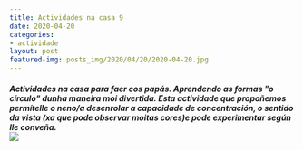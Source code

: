```yaml
---
title: Actividades na casa 9
date: 2020-04-20
categories:
- actividade
layout: post
featured-img: posts_img/2020/04/20/2020-04-20.jpg
---
```

 <h5 class="center header text_h2">
Actividades na casa para faer cos papás.
 <!--more-->
Aprendendo as formas "o círculo" dunha maneira moi divertida.
Esta actividade que propoñemos permítelle o neno/a desenrolar a capacidade de concentración, o sentido da vista (xa que pode observar moitas cores)e pode experimentar según lle conveña.


<div class="row">
    <div class="col s12 m12">
		<img class="responsive-img" src="{{ site.baseurl }}/posts_img/2020/04/20/2020-04-200.jpg">
	</div>
	
	 

 

